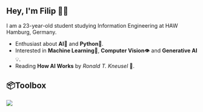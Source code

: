 ## Hey, I'm Filip 👋🏻

I am a 23-year-old student studying Information Engineering at HAW Hamburg, Germany.

- Enthusiast about **AI**🤖 and **Python**🐍.
- Interested in **Machine Learning**🧠, **Computer Vision**👁️ and **Generative AI**💡.
- Reading **How AI Works** by _Ronald T. Kneusel_ 📖.

## 📦**Toolbox**

<p align="left">
  <a href="https://skillicons.dev">
    <img src="https://skillicons.dev/icons?i=c,java,python,github" />
  </a>
</p>
